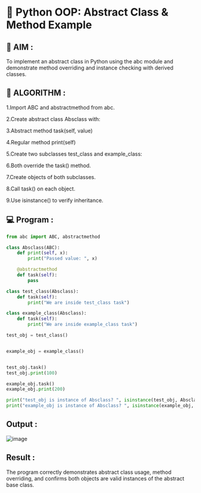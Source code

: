# 🐍 Python OOP: Abstract Class & Method Example

## 🎯 AIM :
To implement an abstract class in Python using the abc module and demonstrate method overriding and instance checking with derived classes.

## 🧠 ALGORITHM :
   1.Import ABC and abstractmethod from abc.
   
   2.Create abstract class Absclass with:
   
   3.Abstract method task(self, value)
   
   4.Regular method print(self)
   
   5.Create two subclasses test_class and example_class:
   
   6.Both override the task() method.
   
   7.Create objects of both subclasses.
   
   8.Call task() on each object.
   
   9.Use isinstance() to verify inheritance.



## 💻 Program :
```.py
from abc import ABC, abstractmethod

class Absclass(ABC):
    def print(self, x):
        print("Passed value: ", x)

    @abstractmethod
    def task(self):
        pass

class test_class(Absclass):
    def task(self):
        print("We are inside test_class task")

class example_class(Absclass):
    def task(self):
        print("We are inside example_class task")

test_obj = test_class()


example_obj = example_class()


test_obj.task()
test_obj.print(100)

example_obj.task()
example_obj.print(200)

print("test_obj is instance of Absclass? ", isinstance(test_obj, Absclass))
print("example_obj is instance of Absclass? ", isinstance(example_obj, Absclass))
```

## Output :
![image](https://github.com/user-attachments/assets/0ecb331e-0d1a-4713-9458-e6b4a0e9c310)


## Result :
The program correctly demonstrates abstract class usage, method overriding, and confirms both objects are valid instances of the abstract base class.







